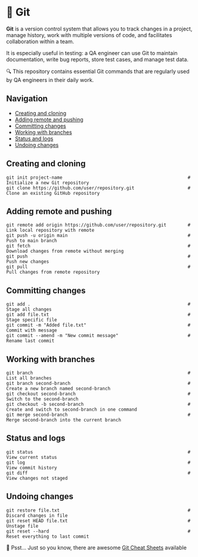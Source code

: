 # 📌 Git

**Git** is a version control system that allows you to track changes in a project, manage history, work with multiple versions of code, and facilitates collaboration within a team.

It is especially useful in testing: a QA engineer can use Git to maintain documentation, write bug reports, store test cases, and manage test data.

🔍 This repository contains essential Git commands that are regularly used by QA engineers in their daily work.


## Navigation

- [Creating and cloning](#Creating-and-cloning)
- [Adding remote and pushing](#Adding-remote-and-pushing)
- [Committing changes](#Committing-changes)
- [Working with branches](#Working-with-branches)
- [Status and logs](#Status-and-logs)
- [Undoing changes](#Undoing-changes)

## Creating and cloning
```git
git init project-name                                               # Initialize a new Git repository
git clone https://github.com/user/repository.git                    # Clone an existing GitHub repository
```

## Adding remote and pushing
```git
git remote add origin https://github.com/user/repository.git        # Link local repository with remote
git push -u origin main                                             # Push to main branch
git fetch                                                           # Download changes from remote without merging
git push                                                            # Push new changes
git pull                                                            # Pull changes from remote repository
```
## Committing changes
```git
git add .                                                           # Stage all changes
git add file.txt                                                    # Stage specific file
git commit -m "Added file.txt"                                      # Commit with message
git commit --amend -m "New commit message"                          # Rename last commit
```

## Working with branches
```git
git branch                                                          # List all branches
git branch second-branch                                            # Create a new branch named second-branch
git checkout second-branch                                          # Switch to the second-branch
git checkout -b second-branch                                       # Create and switch to second-branch in one command
git merge second-branch                                             # Merge second-branch into the current branch
```

## Status and logs
```git
git status                                                          # View current status
git log                                                             # View commit history
git diff                                                            # View changes not staged
```

## Undoing changes
```git
git restore file.txt                                                # Discard changes in file
git reset HEAD file.txt                                             # Unstage file
git reset --hard                                                    # Reset everything to last commit
```
👀 Psst… Just so you know, there are awesome [Git Cheat Sheets](https://education.github.com/git-cheat-sheet-education.pdf) available
